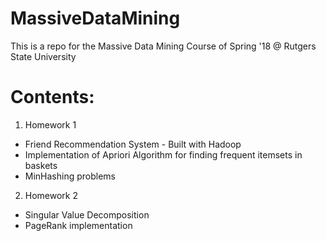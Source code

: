 # MassiveDataMining
This is a repo for the Massive Data Mining Course of Spring '18 @ Rutgers State University

# Contents: 

1. Homework 1
  - Friend Recommendation System - Built with Hadoop
  - Implementation of Apriori Algorithm for finding frequent itemsets in baskets
  - MinHashing problems
  
 2. Homework 2
  - Singular Value Decomposition
  - PageRank implementation

